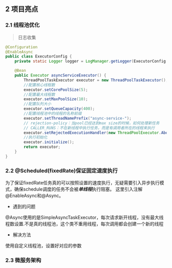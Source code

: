 ## 2 项目亮点
### 2.1 线程池优化
> 日志收集
```java
@Configuration
@EnableAsync
public class ExecutorConfig {
    private static Logger logger = LogManager.getLogger(ExecutorConfig.class.getName());

    @Bean
    public Executor asyncServiceExecutor() {
        ThreadPoolTaskExecutor executor = new ThreadPoolTaskExecutor();
        //配置核心线程数
        executor.setCorePoolSize(5);
        //配置最大线程数
        executor.setMaxPoolSize(10);
        //配置队列大小
        executor.setQueueCapacity(400);
        //配置线程池中的线程的名称前缀
        executor.setThreadNamePrefix("async-service-");
        // rejection-policy：当pool已经达到max size的时候，如何处理新任务
        // CALLER_RUNS：不在新线程中执行任务，而是有调用者所在的线程来执行
        executor.setRejectedExecutionHandler(new ThreadPoolExecutor.AbortPolicy());
        //执行初始化
        executor.initialize();
        return executor;
    }
}
```
### 2.2 @Scheduled(fixedRate)保证固定速度执行
为了保证fixedRate任务真的可以按照设置的速度执行，无疑需要引入异步执行模式，确保schedule调度的任务不会被***单线程***执行阻塞。
这里引入注解@EnableAsync和@Async。
- 遇到的问题

@Async使用的是SimpleAsyncTaskExecutor，每次请求新开线程，没有最大线程数设置.不是真的线程池，这个类不重用线程，每次调用都会创建一个新的线程
- 解决方法

使用自定义线程池，设置好对应的参数
### 2.3 微服务架构
